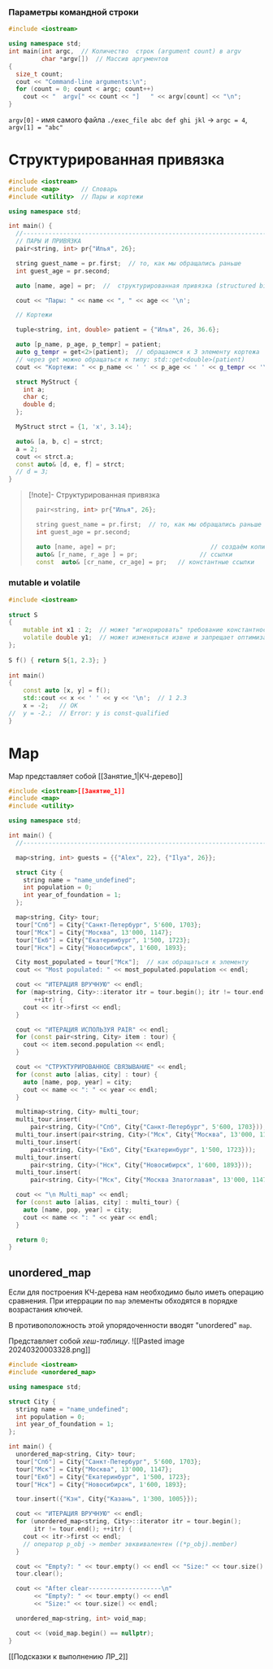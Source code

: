 
### Параметры командной строки
```cpp
#include <iostream>

using namespace std;
int main(int argc,  // Количество  строк (argument count) в argv
         char *argv[])  // Массив аргументов
{
  size_t count;
  cout << "Command-line arguments:\n";
  for (count = 0; count < argc; count++)
    cout << "  argv[" << count << "]   " << argv[count] << "\n";
}
```

`argv[0]` - имя самого файла
`./exec_file abc def ghi jkl` $\rightarrow$ `argc = 4`, `argv[1] = "abc"`

# Структурированная привязка
```cpp
#include <iostream>
#include <map>      // Словарь
#include <utility>  // Пары и кортежи

using namespace std;

int main() {
  //-----------------------------------------------------------------------//
  // ПАРЫ И ПРИВЯЗКА
  pair<string, int> pr{"Илья", 26};

  string guest_name = pr.first;  // то, как мы обращались раньше
  int guest_age = pr.second;

  auto [name, age] = pr;  //  структурированная привязка (structured binding)

  cout << "Пары: " << name << ", " << age << '\n';

  // Кортежи

  tuple<string, int, double> patient = {"Илья", 26, 36.6};

  auto [p_name, p_age, p_tempr] = patient;
  auto g_tempr = get<2>(patient);  // обращаемся к 3 элементу кортежа
  // через get можно обращаться к типу: std::get<double>(patient) 
  cout << "Кортежи: " << p_name << ' ' << p_age << ' ' << g_tempr << '\n';

  struct MyStruct {
    int a;
    char c;
    double d;
  };

  MyStruct strct = {1, 'x', 3.14};

  auto& [a, b, c] = strct;
  a = 2;
  cout << strct.a;
  const auto& [d, e, f] = strct;
  // d = 3;
}
```
> [!note]- Структурированная привязка
> 
> ```cpp
>   pair<string, int> pr{"Илья", 26};
> 
>   string guest_name = pr.first;  // то, как мы обращались раньше
>   int guest_age = pr.second;
> 
>   auto [name, age] = pr;                          // создаём копии
>   auto& [r_name, r_age ] = pr;                 // ссылки
>   const  auto& [cr_name, cr_age] = pr;   // константные ссылки
> ```

### mutable и volatile

```cpp
#include <iostream>
 
struct S
{
    mutable int x1 : 2;  // может "игнорировать" требование константности
    volatile double y1;  // может изменяться извне и запрещает оптимизацию
};
 
S f() { return S{1, 2.3}; }
 
int main()
{
    const auto [x, y] = f(); 
    std::cout << x << ' ' << y << '\n';  // 1 2.3
    x = -2;   // OK
//  y = -2.;  // Error: y is const-qualified
}
```

# Map 
Map представляет собой [[Занятие_1|КЧ-дерево]]
```cpp
#include <iostream>[[Занятие_1]]
#include <map>
#include <utility>

using namespace std;

int main() {
  //---------------------------------------------------------------------------------//

  map<string, int> guests = {{"Alex", 22}, {"Ilya", 26}};

  struct City {
    string name = "name_undefined";
    int population = 0;
    int year_of_foundation = 1;
  };

  map<string, City> tour;
  tour["Спб"] = City{"Санкт-Петербург", 5'600, 1703};
  tour["Мск"] = City{"Москва", 13'000, 1147};
  tour["Екб"] = City{"Екатеринбург", 1'500, 1723};
  tour["Нск"] = City{"Новосибирск", 1'600, 1893};

  City most_populated = tour["Мск"];  // как обращаться к элементу
  cout << "Most populated: " << most_populated.population << endl;

  cout << "ИТЕРАЦИЯ ВРУЧНУЮ" << endl;
  for (map<string, City>::iterator itr = tour.begin(); itr != tour.end();
       ++itr) {
    cout << itr->first << endl;
  }

  cout << "ИТЕРАЦИЯ ИСПОЛЬЗУЯ PAIR" << endl;
  for (const pair<string, City> item : tour) {
    cout << item.second.population << endl;
  }

  cout << "СТРУКТУРИРОВАННОЕ СВЯЗЫВАНИЕ" << endl;
  for (const auto [alias, city] : tour) {
    auto [name, pop, year] = city;
    cout << name << ": " << year << endl;
  }

  multimap<string, City> multi_tour;
  multi_tour.insert(
      pair<string, City>("Спб", City{"Санкт-Петербург", 5'600, 1703}));
  multi_tour.insert(pair<string, City>("Мск", City{"Москва", 13'000, 1147}));
  multi_tour.insert(
      pair<string, City>("Екб", City{"Екатеринбург", 1'500, 1723}));
  multi_tour.insert(
      pair<string, City>("Нск", City{"Новосибирск", 1'600, 1893}));
  multi_tour.insert(
      pair<string, City>("Мск", City{"Москва Златоглавая", 13'000, 1147}));

  cout << "\n Multi_map" << endl;
  for (const auto [alias, city] : multi_tour) {
    auto [name, pop, year] = city;
    cout << name << ": " << year << endl;
  }

  return 0;
}
```

## unordered_map
Если для построения КЧ-дерева нам необходимо было иметь операцию сравнения. При итеррации по `map` элементы обходятся в порядке возрастания ключей.

В противоположность этой упорядоченности вводят "unordered" `map`.

Представляет собой *хеш-таблицу*.
![[Pasted image 20240320003328.png]]
```cpp
#include <iostream>
#include <unordered_map>

using namespace std;

struct City {
  string name = "name_undefined";
  int population = 0;
  int year_of_foundation = 1;
};

int main() {
  unordered_map<string, City> tour;
  tour["Спб"] = City{"Санкт-Петербург", 5'600, 1703};
  tour["Мск"] = City{"Москва", 13'000, 1147};
  tour["Екб"] = City{"Екатеринбург", 1'500, 1723};
  tour["Нск"] = City{"Новосибирск", 1'600, 1893};

  tour.insert({"Кзн", City{"Казань", 1'300, 1005}});

  cout << "ИТЕРАЦИЯ ВРУЧНУЮ" << endl;
  for (unordered_map<string, City>::iterator itr = tour.begin();
       itr != tour.end(); ++itr) {
    cout << itr->first << endl;
    // оператор p_obj -> member эвквивалентен ((*p_obj).member)
  }

  cout << "Empty?: " << tour.empty() << endl << "Size:" << tour.size() << endl;
  tour.clear();

  cout << "After clear--------------------\n"
       << "Empty?: " << tour.empty() << endl
       << "Size:" << tour.size() << endl;

  unordered_map<string, int> void_map;

  cout << (void_map.begin() == nullptr);
}

```

[[Подсказки к выполнению ЛР_2]]